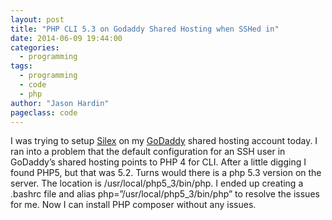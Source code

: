 ```yaml
---
layout: post
title: "PHP CLI 5.3 on Godaddy Shared Hosting when SSHed in"
date: 2014-06-09 19:44:00
categories:
  - programming
tags:
  - programming
  - code
  - php
author: "Jason Hardin"
pageclass: code
---
```

I was trying to setup [Silex](http://silex.sensiolabs.org/) on my [GoDaddy](http://www.godaddy.com/) shared hosting account today. I ran into a problem that the default configuration for an SSH user in GoDaddy’s shared hosting points to PHP 4 for CLI. After a little digging I found PHP5, but that was 5.2. Turns would there is a php 5.3 version on the server. The location is /usr/local/php5_3/bin/php. I ended up creating a .bashrc file and alias php=”/usr/local/php5_3/bin/php” to resolve the issues for me. Now I can install PHP composer without any issues.